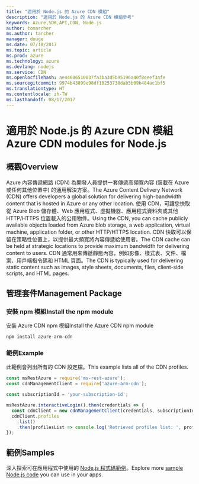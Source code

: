 ```yaml
---
title: "適用於 Node.js 的 Azure CDN 模組"
description: "適用於 Node.js 的 Azure CDN 模組參考"
keywords: Azure,SDK,API,CDN, Node.js
author: tomarcher
ms.author: tarcher
manager: douge
ms.date: 07/18/2017
ms.topic: article
ms.prod: azure
ms.technology: azure
ms.devlang: nodejs
ms.service: CDN
ms.openlocfilehash: ae44606510037fa3ba3d5b95196a40f8eeef3afe
ms.sourcegitcommit: 9974b43899e98df10253738dab5b09b484ac1bf5
ms.translationtype: HT
ms.contentlocale: zh-TW
ms.lasthandoff: 08/17/2017
---
```

# <a name="azure-cdn-modules-for-nodejs"></a><span data-ttu-id="b55a3-104">適用於 Node.js 的 Azure CDN 模組</span><span class="sxs-lookup"><span data-stu-id="b55a3-104">Azure CDN modules for Node.js</span></span>

## <a name="overview"></a><span data-ttu-id="b55a3-105">概觀</span><span class="sxs-lookup"><span data-stu-id="b55a3-105">Overview</span></span>

<span data-ttu-id="b55a3-106">Azure 內容傳遞網路 (CDN) 為開發人員提供一套傳遞高頻寬內容 (裝載在 Azure 或任何其他位置中) 的通用解決方案。</span><span class="sxs-lookup"><span data-stu-id="b55a3-106">The Azure Content Delivery Network (CDN) offers developers a global solution for delivering high-bandwidth content that is hosted in Azure or any other location.</span></span> <span data-ttu-id="b55a3-107">使用 CDN，可讓您快取從 Azure Blob 儲存體、Web 應用程式、虛擬機器、應用程式資料夾或其他 HTTP/HTTPS 位置載入的公用物件。</span><span class="sxs-lookup"><span data-stu-id="b55a3-107">Using the CDN, you can cache publicly available objects loaded from Azure blob storage, a web application, virtual machine, application folder, or other HTTP/HTTPS location.</span></span> <span data-ttu-id="b55a3-108">CDN 快取可以保留在策略性位置上，以提供最大頻寬將內容傳遞給使用者。</span><span class="sxs-lookup"><span data-stu-id="b55a3-108">The CDN cache can be held at strategic locations to provide maximum bandwidth for delivering content to users.</span></span> <span data-ttu-id="b55a3-109">CDN 通常用來傳遞靜態內容，例如影像、樣式表、文件、檔案、用戶端指令碼和 HTML 頁面。</span><span class="sxs-lookup"><span data-stu-id="b55a3-109">The CDN is typically used for delivering static content such as images, style sheets, documents, files, client-side scripts, and HTML pages.</span></span>

## <a name="management-package"></a><span data-ttu-id="b55a3-110">管理套件</span><span class="sxs-lookup"><span data-stu-id="b55a3-110">Management Package</span></span>

### <a name="install-the-npm-module"></a><span data-ttu-id="b55a3-111">安裝 npm 模組</span><span class="sxs-lookup"><span data-stu-id="b55a3-111">Install the npm module</span></span>

<span data-ttu-id="b55a3-112">安裝 Azure CDN npm 模組</span><span class="sxs-lookup"><span data-stu-id="b55a3-112">Install the Azure CDN npm module</span></span>

```bash
npm install azure-arm-cdn
```

### <a name="example"></a><span data-ttu-id="b55a3-113">範例</span><span class="sxs-lookup"><span data-stu-id="b55a3-113">Example</span></span>

<span data-ttu-id="b55a3-114">此範例會列出所有的 CDN 設定檔。</span><span class="sxs-lookup"><span data-stu-id="b55a3-114">This example lists all of the CDN profiles.</span></span>

```javascript
const msRestAzure = require('ms-rest-azure');
const cdnManagementClient = require('azure-arm-cdn');

const subscriptionId = 'your-subscription-id';

msRestAzure.interactiveLogin().then(credentials => {
  const cdnClient = new cdnManagementClient(credentials, subscriptionId);
  cdnClient.profiles
    .list()
    .then(profilesList => console.log('Retrieved profiles list: ', profilesList));
});
```

## <a name="samples"></a><span data-ttu-id="b55a3-115">範例</span><span class="sxs-lookup"><span data-stu-id="b55a3-115">Samples</span></span>

<span data-ttu-id="b55a3-116">深入探索可在應用程式中使用的 [Node.js 程式碼範例](https://azure.microsoft.com/resources/samples/?platform=nodejs)。</span><span class="sxs-lookup"><span data-stu-id="b55a3-116">Explore more [sample Node.js code](https://azure.microsoft.com/resources/samples/?platform=nodejs) you can use in your apps.</span></span>

